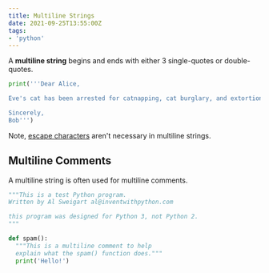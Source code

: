 ```yaml
---
title: Multiline Strings
date: 2021-09-25T13:55:00Z
tags:
- 'python'
---
```


A **multiline string** begins and ends with either 3 single-quotes or
double-quotes.

```python
print('''Dear Alice,

Eve's cat has been arrested for catnapping, cat burglary, and extortion.

Sincerely,
Bob''')
```

Note, [escape characters](20210925134527-escape-characters.md) aren't necessary
in multiline strings.

## Multiline Comments

A multiline string is often used for multiline comments.

```python
"""This is a test Python program.
Written by Al Sweigart al@inventwithpython.com

this program was designed for Python 3, not Python 2.
"""

def spam():
  """This is a multiline comment to help
  explain what the spam() function does."""
  print('Hello!')
```
